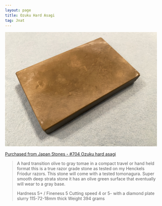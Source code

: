 ```yaml
---
layout: page
title: Ozuku Hard Asagi
tag: Jnat
---
```

![Ozuku Hard Asagi](/images/ozuku-001.jpeg)

[Purchased from Japan Stones - #704 Ozuku hard asagi](https://www.japanstones.com/product-page/704-ozuku-hard-asagi)

> A hard transition olive to gray tomae in a compact travel or hand held format this is a true razor grade stone as tested on my Henckels Friodur razors. This stone will come with a tested tomonagura. Super smooth deep strata stone it has an olive green surface that eventually will wear to a gray base.
>
> Hardness 5+ / Fineness 5
> Cutting speed 4 or 5- with a diamond plate slurry
> 115-72-18mm thick
> Weight 394 grams